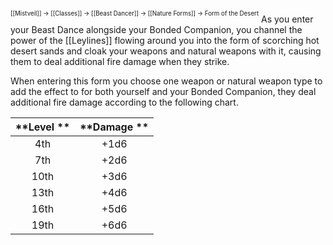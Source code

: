 <sup><sup>[[Mistveil]] → [[Classes]] → [[Beast Dancer]] → [[Nature Forms]] → Form of the Desert</sup></sup>
As you enter your Beast Dance alongside your Bonded Companion, you channel the power of the [[Leylines]] flowing around you into the form of scorching hot desert sands and cloak your weapons and natural weapons with it, causing them to deal additional fire damage when they strike.

When entering this form you choose one weapon or natural weapon type to add the effect to for both yourself and your Bonded Companion, they deal additional fire damage according to the following chart. 

| **Level ** | **Damage ** |
|:----------:|:-----------:|
|    4th     |    +1d6     |
|    7th     |    +2d6     |
|    10th    |    +3d6     |
|    13th    |    +4d6     |
|    16th    |    +5d6     |
|    19th    |    +6d6     |